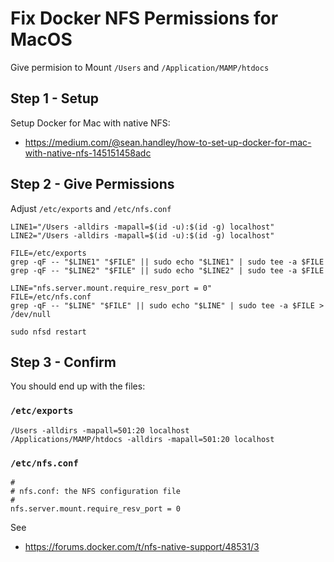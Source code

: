 # Fix Docker NFS Permissions for MacOS

Give permision to Mount `/Users` and `/Application/MAMP/htdocs`

## Step 1 - Setup 
Setup Docker for Mac with native NFS: 

- https://medium.com/@sean.handley/how-to-set-up-docker-for-mac-with-native-nfs-145151458adc

## Step 2 - Give Permissions 
Adjust `/etc/exports` and `/etc/nfs.conf` 

```
LINE1="/Users -alldirs -mapall=$(id -u):$(id -g) localhost"
LINE2="/Users -alldirs -mapall=$(id -u):$(id -g) localhost"

FILE=/etc/exports
grep -qF -- "$LINE1" "$FILE" || sudo echo "$LINE1" | sudo tee -a $FILE
grep -qF -- "$LINE2" "$FILE" || sudo echo "$LINE2" | sudo tee -a $FILE

LINE="nfs.server.mount.require_resv_port = 0"
FILE=/etc/nfs.conf
grep -qF -- "$LINE" "$FILE" || sudo echo "$LINE" | sudo tee -a $FILE > /dev/null

sudo nfsd restart
```

## Step 3 - Confirm 
You should end up with the files:

### `/etc/exports`
```
/Users -alldirs -mapall=501:20 localhost
/Applications/MAMP/htdocs -alldirs -mapall=501:20 localhost
```

### `/etc/nfs.conf`
```
#
# nfs.conf: the NFS configuration file
#
nfs.server.mount.require_resv_port = 0
```

See
- https://forums.docker.com/t/nfs-native-support/48531/3
